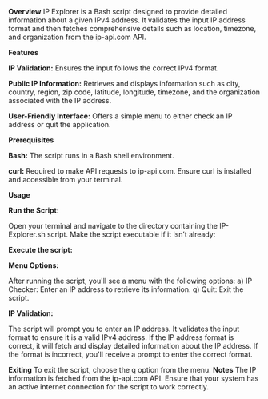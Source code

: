**Overview**
IP Explorer is a Bash script designed to provide detailed information about a given IPv4 address. It validates the input IP address format and then fetches comprehensive details such as location, timezone, and organization from the ip-api.com API.

**Features**

**IP Validation:** Ensures the input follows the correct IPv4 format.

**Public IP Information:** Retrieves and displays information such as city, country, region, zip code, latitude, longitude, timezone, and the organization associated with the IP address.

**User-Friendly Interface:** Offers a simple menu to either check an IP address or quit the application.

**Prerequisites**

**Bash:** The script runs in a Bash shell environment.

**curl:** Required to make API requests to ip-api.com. Ensure curl is installed and accessible from your terminal.

**Usage**

**Run the Script:**

Open your terminal and navigate to the directory containing the IP-Explorer.sh script.
Make the script executable if it isn’t already:

**Execute the script:**

**Menu Options:**

After running the script, you'll see a menu with the following options:
a) IP Checker: Enter an IP address to retrieve its information.
q) Quit: Exit the script.

**IP Validation:**

The script will prompt you to enter an IP address. It validates the input format to ensure it is a valid IPv4 address.
If the IP address format is correct, it will fetch and display detailed information about the IP address.
If the format is incorrect, you'll receive a prompt to enter the correct format.

**Exiting**
To exit the script, choose the q option from the menu.
**Notes**
The IP information is fetched from the ip-api.com API. Ensure that your system has an active internet connection for the script to work correctly.
